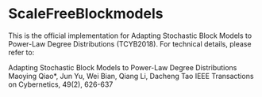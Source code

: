 # ScaleFreeBlockmodels

This is the official implementation for Adapting Stochastic Block Models to Power-Law Degree Distributions (TCYB2018). For technical details, please refer to:

Adapting Stochastic Block Models to Power-Law Degree Distributions
Maoying Qiao*, Jun Yu, Wei Bian, Qiang Li, Dacheng Tao
IEEE Transactions on Cybernetics, 49(2), 626-637
